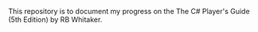 This repository is to document my progress on the The C# Player's Guide (5th Edition) by RB Whitaker.